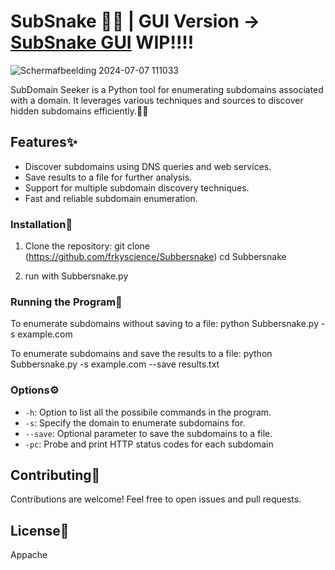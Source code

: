 # SubSnake 🐍👀 | GUI Version -> [SubSnake GUI](https://github.com/frkyscience/SubSnakeGUI)  WIP!!!!

![Schermafbeelding 2024-07-07 111033](https://github.com/frkyscience/Subsnake/assets/84499820/76456bde-c639-4e19-8dee-21b90c78164b)

SubDomain Seeker is a Python tool for enumerating subdomains associated with a domain. It leverages various techniques and sources to discover hidden subdomains efficiently.🕵️‍♂️

## Features✨

- Discover subdomains using DNS queries and web services.
- Save results to a file for further analysis.
- Support for multiple subdomain discovery techniques.
- Fast and reliable subdomain enumeration.


### Installation🔧

1. Clone the repository:
git clone (https://github.com/frkyscience/Subbersnake)
cd Subbersnake

2. run with Subbersnake.py 


### Running the Program🏃

To enumerate subdomains without saving to a file:
python Subbersnake.py -s example.com



To enumerate subdomains and save the results to a file:
python Subbersnake.py -s example.com --save results.txt


### Options⚙️
- `-h`: Option to list all the possibile commands in the program.
- `-s`: Specify the domain to enumerate subdomains for.
- `--save`: Optional parameter to save the subdomains to a file.
-  `-pc`: Probe and print HTTP status codes for each subdomain

## Contributing🤝

Contributions are welcome! Feel free to open issues and pull requests.

## License📜

Appache 
